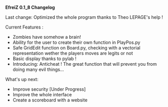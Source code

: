  **EfreiZ 0.1_8 Changelog**
 
 Last change: Optimized the whole program thanks to Theo LEPAGE's help !
 
Current Features :

- Zombies have somehow a brain!
- Ability for the user to create their own function in PlayPos.py
- Safe GridEdit function on Board.py, checking with a vectorial representation wether the players moves are legits or not
- Basic display thanks to pylab !
- Introducing: Anticheat ! The great function that will prevent you from doing many evil things...

What's up next:

- Improve security  [Under Progress]
- Improve the whole interface
- Create a scoreboard with  a website
